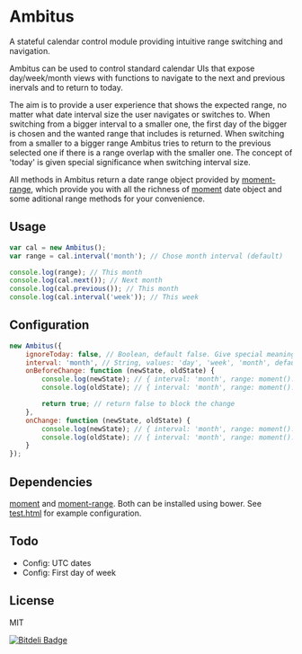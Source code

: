 Ambitus
=======

A stateful calendar control module providing intuitive range switching and navigation.

Ambitus can be used to control standard calendar UIs that expose day/week/month views with functions to navigate to the next and previous inervals and to return to today.

The aim is to provide a user experience that shows the expected range, no matter what date interval size the user navigates or switches to. When switching from a bigger interval to a smaller one, the first day of the bigger is chosen and the wanted range that includes is returned. When switching from a smaller to a bigger range Ambitus tries to return to the previous selected one if there is a range overlap with the smaller one. The concept of 'today' is given special significance when switching interval size.

All methods in Ambitus return a date range object provided by [moment-range](https://github.com/gf3/moment-range), which provide you with all the richness of [moment](http://momentjs.com/) date object and some aditional range methods for your convenience.


Usage
-----

``` javascript
var cal = new Ambitus();
var range = cal.interval('month'); // Chose month interval (default)

console.log(range); // This month
console.log(cal.next()); // Next month
console.log(cal.previous()); // This month
console.log(cal.interval('week')); // This week
```


Configuration
-------------

``` javascript
new Ambitus({
    ignoreToday: false, // Boolean, default false. Give special meaning to todays date when changing interval size down
    interval: 'month', // String, values: 'day', 'week', 'month', default 'month'.
    onBeforeChange: function (newState, oldState) {
        console.log(newState); // { interval: 'month', range: moment().range(start, end) }
        console.log(oldState); // { interval: 'month', range: moment().range(start, end) }

        return true; // return false to block the change
    },
    onChange: function (newState, oldState) {
        console.log(newState); // { interval: 'month', range: moment().range(start, end) }
        console.log(oldState); // { interval: 'month', range: moment().range(start, end) }
    }
});
```


Dependencies
------------
[moment](http://momentjs.com/) and [moment-range](https://github.com/gf3/moment-range). Both can be installed using bower. See [test.html](https://github.com/Munter/ambitus/blob/master/test.html) for example configuration.


Todo
----

 * Config: UTC dates
 * Config: First day of week


License
-------
MIT


[![Bitdeli Badge](https://d2weczhvl823v0.cloudfront.net/Munter/ambitus/trend.png)](https://bitdeli.com/free "Bitdeli Badge")

